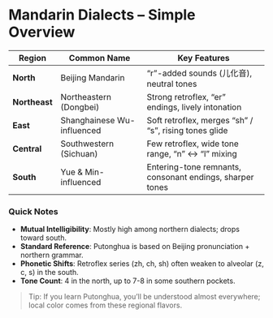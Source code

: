 # Mandarin Dialects – Simple Overview

| Region        | Common Name                | Key Features                                             |
| ------------- | -------------------------- | -------------------------------------------------------- |
| **North**     | Beijing Mandarin           | “r”-added sounds (儿化音), neutral tones                    |
| **Northeast** | Northeastern (Dongbei)     | Strong retroflex, “er” endings, lively intonation        |
| **East**      | Shanghainese Wu-influenced | Soft retroflex, merges “sh” / “s”, rising tones glide    |
| **Central**   | Southwestern (Sichuan)     | Few retroflex, wide tone range, “n” ↔ “l” mixing         |
| **South**     | Yue & Min-influenced       | Entering-tone remnants, consonant endings, sharper tones |

### Quick Notes
- **Mutual Intelligibility**: Mostly high among northern dialects; drops toward south.
- **Standard Reference**: Putonghua is based on Beijing pronunciation + northern grammar.
- **Phonetic Shifts**: Retroflex series (zh, ch, sh) often weaken to alveolar (z, c, s) in the south.
- **Tone Count**: 4 in the north, up to 7-8 in some southern pockets.

> Tip: If you learn Putonghua, you’ll be understood almost everywhere; local color comes from these regional flavors.
